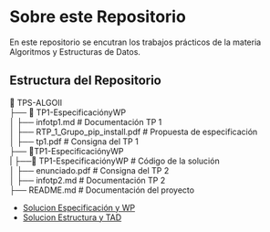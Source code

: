 ﻿# Sobre este Repositorio
En este repositorio se encutran los trabajos prácticos de la materia Algoritmos y Estructuras de Datos.
## Estructura del Repositorio
📂 TPS-ALGOII  
 ├── 📁 TP1-EspecificaciónyWP               
 │   ├── infotp1.md                       # Documentación TP 1  
 │   ├── RTP_1_Grupo_pip_install.pdf      # Propuesta de especificación  
 │   ├── tp1.pdf                          # Consigna del TP 1    
 ├── 📁TP1-EspecificaciónyWP   
 |   ├──📁 TP1-EspecificaciónyWP          # Código de la solución  
 │   ├── enunciado.pdf                    # Consigna del TP 2  
 │   ├── infotp2.md                       # Documentación TP 2   
 ├── README.md                            # Documentación del proyecto  

- [Solucion Especificación y WP](https://github.com/Heizhem/TPs-AlgoII/blob/main/TP1-EspecificaciónyWP/RTP_1_Grupo_pip_install.pdf)
- [Solucion Estructura y TAD](https://github.com/Heizhem/TPs-AlgoII/tree/main/TP2-Diseño%20e%20implementación%20de%20estructuras/estudiantes/src/main/java/aed)



